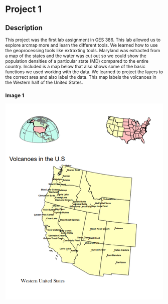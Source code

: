 # Project 1
## Description
This project was the first lab assignment in GES 386. This lab allowed us to explore arcmap more and learn the different tools. We learned how to use the geoprocessing tools  like extraxting tools. Maryland was extracted from a map of the states and the water was cut out so we could show the population densities of a particular state (MD) compared to the entire country. Included is a map below that also shows some of the basic functions we used working with the data. We learned to project the layers to the correct area and also label the data. This map labels the volcanoes in the Western half of the United States.

### Image 1
<img src= "lab1_project2(1).png?raw=true"/>
